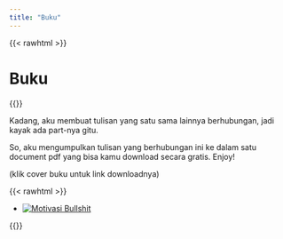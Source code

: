 ```yaml
---
title: "Buku"
---
```


{{< rawhtml >}}
<h1 class="heading-2">Buku</h1>
{{</ rawhtml >}}

Kadang, aku membuat tulisan yang 
satu sama lainnya berhubungan, 
jadi kayak ada part-nya gitu.

So, aku mengumpulkan tulisan yang 
berhubungan ini ke dalam satu 
document pdf yang bisa kamu 
download secara gratis. Enjoy!

(klik cover buku untuk link 
downloadnya)

{{< rawhtml >}}
<ul class="book-list">
  <li class="book-item">
    <a href="https://www.dropbox.com/s/8v9fvrqb6f6xqnp/motivasibullshit.pdf?dl=0" target="_blank"><img src="../src/img/motivasi-bullshit.png" alt="Motivasi Bullshit"></a>
  </li>
</ul>
{{</ rawhtml >}}